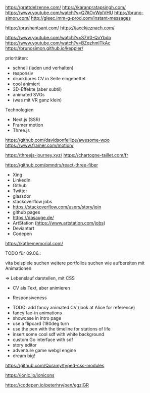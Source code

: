 https://prattdelzenne.com/
https://karanpratapsingh.com/
https://www.youtube.com/watch?v=Q7AOvWpIVHU
https://bruno-simon.com/
http://gleec.imm-g-prod.com/instant-messages

https://prashantsani.com/
https://jacekjeznach.com/

https://www.youtube.com/watch?v=S7V0-QvYbdo
https://www.youtube.com/watch?v=BZqzhmlTkAc
https://brunosimon.github.io/keppler/

prioritäten:

- schnell (laden und verhalten)
- responsiv
- druckbares CV in Seite eingebettet
- cool animiert
- 3D-Effekte (aber subtil)
- animated SVGs
- (was mit VR ganz klein)

Technologien

- Next.js (SSR)
- Framer motion
- Three.js


https://github.com/davidsonfellipe/awesome-wpo
https://www.framer.com/motion/

https://threejs-journey.xyz/
https://chartogne-taillet.com/fr

https://github.com/pmndrs/react-three-fiber


- Xing
- LinkedIn
- Github
- Twitter
- glassdor
- stackoverflow jobs
- https://stackoverflow.com/users/story/join
- github pages
- https://dasauge.de/
- ArtStation (https://www.artstation.com/jobs)
- Deviantart
- Codepen

https://kathememorial.com/


TODO für 09.06.:

vita beispiele suchen
weitere portfolios suchen
wie aufbereiten mit Animationen

 => Lebenslauf darstellen, mit CSS

 - CV als Text, aber animieren
 + Responsiveness

- TODO: add fancy animated CV (look at Alice for reference)
- fancy fae-in animations
- showcase in intro page
- use a flipcard (180deg turn
- use the pen with the timeline for stations of life
- insert some cool sdf with white background
- custom Go interface with sdf
- story editor
- adventure game webgl engine
- dream big!


https://github.com/Quramy/typed-css-modules

https://ionic.io/ionicons

https://codepen.io/peterhry/pen/egzjGR